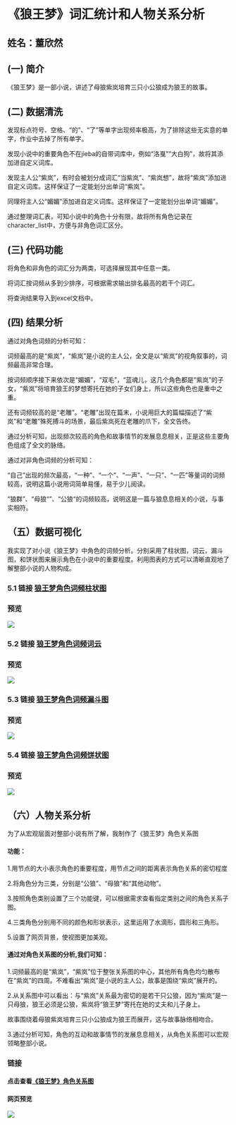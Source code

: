 # 《狼王梦》词汇统计和人物关系分析
## 姓名：董欣然 


## (一)	简介
《狼王梦》是一部小说，讲述了母狼紫岚培育三只小公狼成为狼王的故事。

## (二)	数据清洗
发现标点符号、空格、“的”、“了”等单字出现频率极高，为了排除这些无实意的单字，作业中去掉了所有单字。

发现小说中的重要角色不在jieba的自带词库中，例如“洛戛”“大白狗”，故将其添加进自定义词库。

发现主人公“紫岚”，有时会被划分成词汇“当紫岚”、“紫岚想”，故将“紫岚”添加进自定义词库。这样保证了一定能划分出单词“紫岚”。

同理将主人公“媚媚”添加进自定义词库。这样保证了一定能划分出单词“媚媚”。

通过整理词汇表，可知小说中的角色十分有限，故将所有角色记录在character_list中，方便与非角色词汇区分。

## (三)	代码功能
将角色和非角色的词汇分为两类，可选择展现其中任意一类。

将词汇按词频从多到少排序，可根据需求输出排名最高的若干个词汇。

将查询结果导入到excel文档中。

## (四)	结果分析
通过对角色词频的分析可知：

词频最高的是“紫岚”，“紫岚”是小说的主人公，全文是以“紫岚”的视角叙事的，词频最高非常合理。

按词频顺序接下来依次是“媚媚”，“双毛”，“蓝魂儿，这几个角色都是“紫岚”的子女，“紫岚”将培育狼王的梦想寄托在她的子女们身上，所以这些角色也是重中之重。

还有词频较高的是“老雕”。“老雕”出现在篇末，小说用巨大的篇幅描述了“紫岚”和“老雕”殊死搏斗的场景，最后紫岚死在老雕的爪下，全文告终。

通过分析可知，出现频次较高的角色和故事情节的发展息息相关，正是这些主要角色组成了全文的脉络。

通过对非角色词频的分析可知：

“自己”出现的频次最高，“一种”、“一个”、“一声”、“一只”、“一匹”等量词的词频较高，说明这篇小说用词简单易懂，易于少儿阅读。

“狼群”、“母狼“”、“公狼“的词频较高，说明这是一篇与狼息息相关的小说，与事实相符。


## （五）数据可视化

我实现了对小说《狼王梦》中角色的词频分析。分别采用了柱状图，词云，漏斗图，和饼状图来展示角色在小说中的重要程度。利用图表的方式可以清晰直观地了解整部小说的人物构成。

### 5.1 链接 [狼王梦角色词频柱状图](https://007DXR.github.io/Introduction%20to%20Computer%20Science%20and%20Programming/狼王梦/html/狼王梦角色词频柱状图.html)
### 预览
![](https://github.com/007DXR/007DXR.github.io/blob/main/Introduction%20to%20Computer%20Science%20and%20Programming/%E7%8B%BC%E7%8E%8B%E6%A2%A6/images/bar.png)


### 5.2 链接 [狼王梦角色词频词云](https://007DXR.github.io/Introduction%20to%20Computer%20Science%20and%20Programming/狼王梦/html/狼王梦角色词频词云.html)
### 预览
![](https://github.com/007DXR/007DXR.github.io/blob/main/Introduction%20to%20Computer%20Science%20and%20Programming/%E7%8B%BC%E7%8E%8B%E6%A2%A6/images/wordCloud.png)


### 5.3 链接 [狼王梦角色词频漏斗图](https://007DXR.github.io/Introduction%20to%20Computer%20Science%20and%20Programming/狼王梦/html/狼王梦角色词频漏斗图.html)
### 预览
![](https://github.com/007DXR/007DXR.github.io/blob/main/Introduction%20to%20Computer%20Science%20and%20Programming/%E7%8B%BC%E7%8E%8B%E6%A2%A6/images/loudou.png)


### 5.4 链接 [狼王梦角色词频饼状图](https://007DXR.github.io/Introduction%20to%20Computer%20Science%20and%20Programming/狼王梦/html/狼王梦角色词频饼状图.html)
### 预览
![](https://github.com/007DXR/007DXR.github.io/blob/main/Introduction%20to%20Computer%20Science%20and%20Programming/%E7%8B%BC%E7%8E%8B%E6%A2%A6/images/pie.png)



## （六）人物关系分析

为了从宏观层面对整部小说有所了解，我制作了《狼王梦》角色关系图

#### 功能：

1.用节点的大小表示角色的重要程度，用节点之间的距离表示角色关系的密切程度

2.将角色分为三类，分别是“公狼”、“母狼”和“其他动物”。

3.按照角色类别设置了三个功能键，可以根据需求查看指定类别之间的角色关系子图。

4.三类角色分别用不同的颜色和形状表示，这里运用了水滴形，圆形和三角形。

5.设置了网页背景，使视图更加美观。

#### 通过对角色关系图的分析,我们可知：

1.词频最高的是“紫岚”，“紫岚”位于整张关系图的中心，其他所有角色均匀散布在“紫岚”的四周。不难看出“紫岚”是小说的主人公，故事是围绕“紫岚”展开的。

2.从关系图中可以看出：与“紫岚”关系最为密切的是若干只公狼，因为“紫岚”是一只母狼，狼王必须是公狼，紫岚将“狼王梦”寄托在她的丈夫和儿子身上。

故事围绕着母狼紫岚培育三只小公狼成为狼王而展开，这与故事脉络相吻合。

3.通过分析可知，角色的互动和故事情节的发展息息相关，从角色关系图可以宏观领略整部小说。

### 链接
#### 点击查看[《狼王梦》角色关系图](https://007dxr.github.io/Introduction%20to%20Computer%20Science%20and%20Programming/狼王梦/html/《狼王梦》角色关系图.html)

#### 网页预览
![](https://github.com/007DXR/007DXR.github.io/blob/main/Introduction%20to%20Computer%20Science%20and%20Programming/%E7%8B%BC%E7%8E%8B%E6%A2%A6/images/relationship.png)

